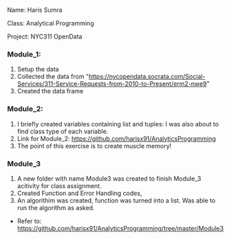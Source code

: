 Name: Haris Sumra 
  
Class: Analytical Programming

Project: NYC311 OpenData

### Module_1: 
1) Setup the data
2) Collected the data from "https://nycopendata.socrata.com/Social-Services/311-Service-Requests-from-2010-to-Present/erm2-nwe9"
3) Created the data frame

### Module_2:
1) I briefly created variables containing list and tuples: I was also about to find class type of each variable.
2) Link for Module_2: https://github.com/harisx91/AnalyticsProgramming
3) The point of this exercise is to create muscle memory!


### Module_3
1) A new folder with name Module3 was created to finish Module_3 acitivity for class assignment. 
2) Created Function and Error Handling codes,
3) An algorithim was created, function was turned into a list. Was able to run the algorithm as asked. 
 *  Refer to: https://github.com/harisx91/AnalyticsProgramming/tree/master/Module3
